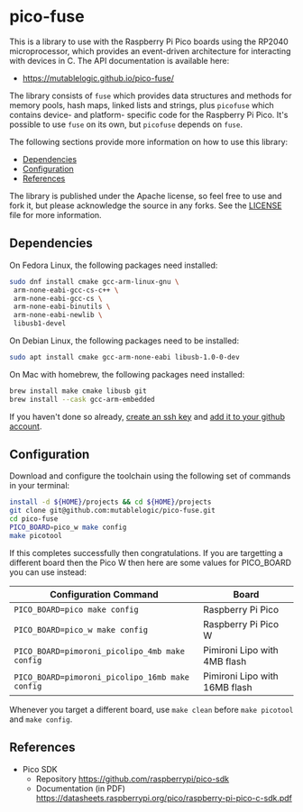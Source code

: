 # pico-fuse

This is a library to use with the Raspberry Pi Pico boards using the RP2040 microprocessor,
which provides an event-driven architecture for interacting with devices in C. The API documentation
is available here:

  * https://mutablelogic.github.io/pico-fuse/

The library consists of ``fuse`` which provides data structures and methods for memory pools,
hash maps, linked lists and strings, plus ``picofuse`` which contains device- and platform-
specific code for the Raspberry Pi Pico. It's possible to use ``fuse`` on its own, but
``picofuse`` depends on ``fuse``.

The following sections provide more information on how to use this library:

  * [Dependencies](#dependencies)
  * [Configuration](#configuration)
  * [References](#references)

The library is published under the Apache license, so feel free to use and fork it, but
please acknowledge the source in any forks. See the [LICENSE](LICENSE) file for more
information.

## Dependencies

On Fedora Linux, the following packages need installed:

```bash
sudo dnf install cmake gcc-arm-linux-gnu \
 arm-none-eabi-gcc-cs-c++ \
 arm-none-eabi-gcc-cs \
 arm-none-eabi-binutils \
 arm-none-eabi-newlib \
 libusb1-devel
```

On Debian Linux, the following packages need to be installed:

```bash
sudo apt install cmake gcc-arm-none-eabi libusb-1.0-0-dev
```

On Mac with homebrew, the following packages need installed:

```bash
brew install make cmake libusb git
brew install --cask gcc-arm-embedded
```

If you haven't done so already, [create an ssh key](https://www.digitalocean.com/community/tutorials/how-to-create-ssh-keys-with-openssh-on-macos-or-linux)
and [add it to your github account](https://docs.github.com/en/authentication/connecting-to-github-with-ssh/adding-a-new-ssh-key-to-your-github-account).

## Configuration

Download and configure the toolchain using the following set of commands in your terminal:

```bash
install -d ${HOME}/projects && cd ${HOME}/projects
git clone git@github.com:mutablelogic/pico-fuse.git
cd pico-fuse
PICO_BOARD=pico_w make config
make picotool
```

If this completes successfully then congratulations. If you are targetting a different
board then the Pico W then here are some values for PICO_BOARD you can use instead:

| Configuration Command | Board |
|--|--|
| `PICO_BOARD=pico make config` | Raspberry Pi Pico |
| `PICO_BOARD=pico_w make config` | Raspberry Pi Pico W |
| `PICO_BOARD=pimoroni_picolipo_4mb make config` | Pimironi Lipo with 4MB flash |
| `PICO_BOARD=pimoroni_picolipo_16mb make config` | Pimironi Lipo with 16MB flash |

Whenever you target a different board, use `make clean` before `make picotool` and `make config`.

## References

* Pico SDK
  * Repository https://github.com/raspberrypi/pico-sdk
  * Documentation (in PDF) https://datasheets.raspberrypi.org/pico/raspberry-pi-pico-c-sdk.pdf
